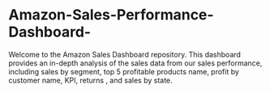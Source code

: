 # Amazon-Sales-Performance-Dashboard-
 Welcome to the Amazon Sales Dashboard repository. This dashboard provides an in-depth analysis of the sales data from our sales performance, including sales by segment, top 5 profitable products name, profit by customer name, KPI, returns , and sales by state.
